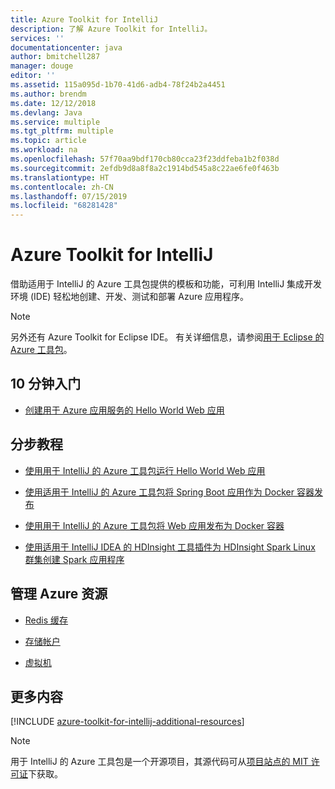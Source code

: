 ```yaml
---
title: Azure Toolkit for IntelliJ
description: 了解 Azure Toolkit for IntelliJ。
services: ''
documentationcenter: java
author: bmitchell287
manager: douge
editor: ''
ms.assetid: 115a095d-1b70-41d6-adb4-78f24b2a4451
ms.author: brendm
ms.date: 12/12/2018
ms.devlang: Java
ms.service: multiple
ms.tgt_pltfrm: multiple
ms.topic: article
ms.workload: na
ms.openlocfilehash: 57f70aa9bdf170cb80cca23f23ddfeba1b2f038d
ms.sourcegitcommit: 2efdb9d8a8f8a2c1914bd545a8c22ae6fe0f463b
ms.translationtype: HT
ms.contentlocale: zh-CN
ms.lasthandoff: 07/15/2019
ms.locfileid: "68281428"
---
```

# <a name="azure-toolkit-for-intellij"></a>Azure Toolkit for IntelliJ

借助适用于 IntelliJ 的 Azure 工具包提供的模板和功能，可利用 IntelliJ 集成开发环境 (IDE) 轻松地创建、开发、测试和部署 Azure 应用程序。

> [!NOTE]
> 
> 另外还有 Azure Toolkit for Eclipse IDE。 有关详细信息，请参阅[用于 Eclipse 的 Azure 工具包](../eclipse/azure-toolkit-for-eclipse.md)。
> 

## <a name="get-started-in-10-minutes"></a>10 分钟入门

* [创建用于 Azure 应用服务的 Hello World Web 应用](azure-toolkit-for-intellij-create-hello-world-web-app.md)

## <a name="step-by-step-tutorials"></a>分步教程

* [使用用于 IntelliJ 的 Azure 工具包运行 Hello World Web 应用](azure-toolkit-for-intellij-hello-world-web-app-linux.md)

* [使用适用于 IntelliJ 的 Azure 工具包将 Spring Boot 应用作为 Docker 容器发布](azure-toolkit-for-intellij-publish-spring-boot-docker-app.md)

* [使用用于 IntelliJ 的 Azure 工具包将 Web 应用发布为 Docker 容器](azure-toolkit-for-intellij-publish-as-docker-container.md)

* [使用适用于 IntelliJ IDEA 的 HDInsight 工具插件为 HDInsight Spark Linux 群集创建 Spark 应用程序](/azure/hdinsight/hdinsight-apache-spark-intellij-tool-plugin)

## <a name="managing-azure-resources"></a>管理 Azure 资源

* [Redis 缓存](azure-toolkit-for-intellij-managing-redis-caches-using-azure-explorer.md)

* [存储帐户](azure-toolkit-for-intellij-managing-virtual-machines-using-azure-explorer.md)

* [虚拟机](azure-toolkit-for-intellij-managing-storage-accounts-using-azure-explorer.md)

## <a name="whats-more"></a>更多内容

[!INCLUDE [azure-toolkit-for-intellij-additional-resources](../includes/azure-toolkit-for-intellij-additional-resources.md)]
> [!NOTE]
> 
> 用于 IntelliJ 的 Azure 工具包是一个开源项目，其源代码可从[项目站点的 MIT 许可证](https://github.com/microsoft/azure-tools-for-java)下获取。
> 
